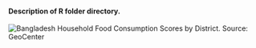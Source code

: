 #### Description of R folder directory.

<p><img src="https://cloud.githubusercontent.com/assets/5873344/5430377/31e26e90-83dd-11e4-8310-a41d60da19f6.png" alt="Bangladesh Household Food Consumption Scores by District. Source: GeoCenter" align="middle"></p>  


